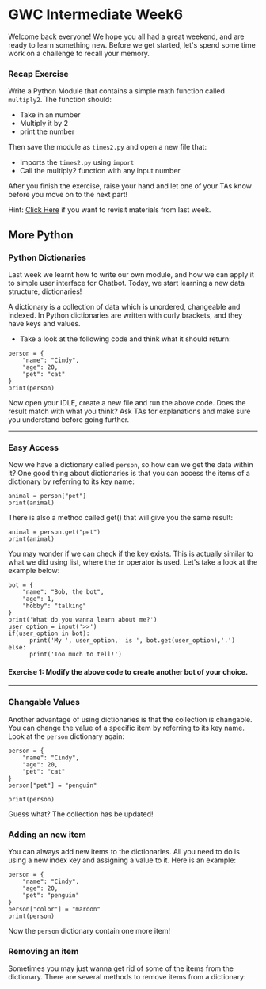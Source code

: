 # GWC Intermediate Week6

Welcome back everyone! We hope you all had a great weekend, and are ready to learn something new. Before we get started, let's spend some time work on a challenge to recall your memory.

### Recap Exercise

Write a Python Module that contains a simple math function called `multiply2`. The function should:
* Take in an number
* Multiply it by 2
* print the number

Then save the module as `times2.py` and open a new file that:
* Imports the `times2.py` using `import`
* Call the multiply2 function with any input number

After you finish the exercise, raise your hand and let one of your TAs know before you move on to the next part!

Hint: [Click Here](https://sites.google.com/umn.edu/umngwcilw4/) if you want to revisit materials from last week.

## More Python
### Python Dictionaries

Last week we learnt how to write our own module, and how we can apply it to simple user interface for Chatbot. Today, we start learning a new data structure, dictionaries!

A dictionary is a collection of data which is unordered, changeable and indexed. In Python dictionaries are written with curly brackets, and they have keys and values.

* Take a look at the following code and think what it should return:
```
person = {
    "name": "Cindy",
    "age": 20,
    "pet": "cat"
}
print(person)
```
Now open your IDLE, create a new file and run the above code. Does the result match with what you think? Ask TAs for explanations and make sure you understand before going further.
___
### Easy Access
Now we have a dictionary called `person`, so how can we get the data within it? One good thing about dictionaries is that you can access the items of a dictionary by referring to its key name:
```
animal = person["pet"]
print(animal)
```
There is also a method called get() that will give you the same result:
```
animal = person.get("pet")
print(animal)
```
You may wonder if we can check if the key exists. This is actually similar to what we did using list, where the `in` operator is used.
Let's take a look at the example below:
```
bot = {
    "name": "Bob, the bot",
    "age": 1,
    "hobby": "talking"
}
print('What do you wanna learn about me?')
user_option = input('>>')
if(user_option in bot):
      print('My ', user_option,' is ', bot.get(user_option),'.')
else:
      print('Too much to tell!')
```
#### Exercise 1: Modify the above code to create another bot of your choice.
___
### Changable Values
Another advantage of using dictionaries is that the collection is changable. You can change the value of a specific item by referring to its key name. Look at the `person` dictionary again:
```
person = {
    "name": "Cindy",
    "age": 20,
    "pet": "cat"
}
person["pet"] = "penguin"

print(person)
```
Guess what? The collection has be updated! 

### Adding an new item
You can always add new items to the dictionaries. All you need to do is using a new index key and assigning a value to it. Here is an example:
```
person = {
    "name": "Cindy",
    "age": 20,
    "pet": "penguin"
}
person["color"] = "maroon"
print(person)
```
Now the `person` dictionary contain one more item!

### Removing an item
Sometimes you may just wanna get rid of some of the items from the dictionary. There are several methods to remove items from a dictionary:
